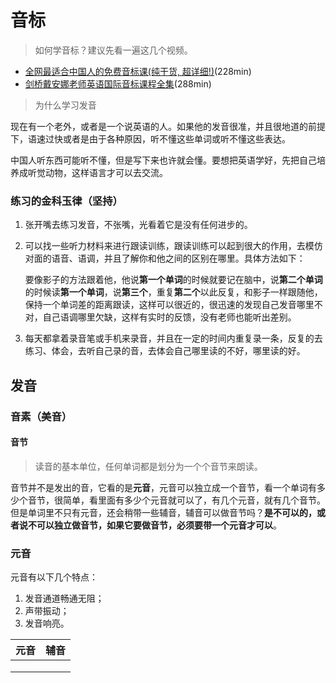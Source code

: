 # 音标

> 如何学音标？建议先看一遍这几个视频。
- [全网最适合中国人的免费音标课(纯干货, 超详细!)](https://www.bilibili.com/video/BV1iV411z7Nj)(228min)
- [剑桥戴安娜老师英语国际音标课程全集](https://www.bilibili.com/video/BV1TR4y1H7G7)(288min)



> 为什么学习发音

现在有一个老外，或者是一个说英语的人。如果他的发音很准，并且很地道的前提下，语速过快或者是由于各种原因，听不懂这些单词或听不懂这些表达。

中国人听东西可能听不懂，但是写下来也许就会懂。要想把英语学好，先把自己培养成听觉动物，这样语言才可以去交流。



### 练习的金科玉律（坚持）

1. 张开嘴去练习发音，不张嘴，光看着它是没有任何进步的。

2. 可以找一些听力材料来进行跟读训练，跟读训练可以起到很大的作用，去模仿对面的语音、语调，并且了解你和他之间的区别在哪里。具体方法如下：

   要像影子的方法跟着他，他说**第一个单词**的时候就要记在脑中，说**第二个单词**的时候读**第一个单词**，说**第三个**，重复**第二个**以此反复，和影子一样跟随他，保持一个单词差的距离跟读，这样可以很近的，很迅速的发现自己发音哪里不对，自己语调哪里欠缺，这样有实时的反馈，没有老师也能听出差别。

3. 每天都拿着录音笔或手机来录音，并且在一定的时间内重复录一条，反复的去练习、体会，去听自己录的音，去体会自己哪里读的不好，哪里读的好。



## 发音

### 音素（美音）

#### 音节

> 读音的基本单位，任何单词都是划分为一个个音节来朗读。

音节并不是发出的音，它看的是**元音**，元音可以独立成一个音节，看一个单词有多少个音节，很简单，看里面有多少个元音就可以了，有几个元音，就有几个音节。但是单词里不只有元音，还会稍带一些辅音，辅音可以做音节吗？**是不可以的，或者说不可以独立做音节，如果它要做音节，必须要带一个元音才可以**。



### 元音

元音有以下几个特点：

1. 发音通道畅通无阻；
2. 声带振动；
3. 发音响亮。



| 元音 | 辅音 |
| ---- | ---- |
|      |      |
|      |      |
|      |      |

